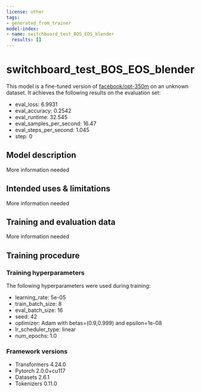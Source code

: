 ```yaml
---
license: other
tags:
- generated_from_trainer
model-index:
- name: switchboard_test_BOS_EOS_blender
  results: []
---
```


<!-- This model card has been generated automatically according to the information the Trainer had access to. You
should probably proofread and complete it, then remove this comment. -->

# switchboard_test_BOS_EOS_blender

This model is a fine-tuned version of [facebook/opt-350m](https://huggingface.co/facebook/opt-350m) on an unknown dataset.
It achieves the following results on the evaluation set:
- eval_loss: 6.9931
- eval_accuracy: 0.2542
- eval_runtime: 32.545
- eval_samples_per_second: 16.47
- eval_steps_per_second: 1.045
- step: 0

## Model description

More information needed

## Intended uses & limitations

More information needed

## Training and evaluation data

More information needed

## Training procedure

### Training hyperparameters

The following hyperparameters were used during training:
- learning_rate: 5e-05
- train_batch_size: 8
- eval_batch_size: 16
- seed: 42
- optimizer: Adam with betas=(0.9,0.999) and epsilon=1e-08
- lr_scheduler_type: linear
- num_epochs: 1.0

### Framework versions

- Transformers 4.24.0
- Pytorch 2.0.0+cu117
- Datasets 2.6.1
- Tokenizers 0.11.0
